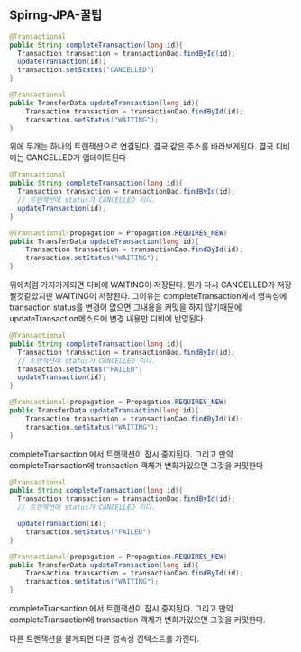 ## Spirng-JPA-꿀팁


```java
@Transactional
public String completeTransaction(long id){
  Transaction transaction = transactionDao.findById(id);
  updateTransaction(id);
  transaction.setStatus("CANCELLED")
}

@Transactional
public TransferData updateTransaction(long id){
    Transaction transaction = transactionDao.findById(id);
    transaction.setStatus("WAITING");
}
```
위에 두개는 하나의 트랜잭션으로 연결된다. 결국 같은 주소를 바라보게된다. 결국 디비에는 CANCELLED가 업데이트된다

```java
@Transactional
public String completeTransaction(long id){
  Transaction transaction = transactionDao.findById(id);
  // 트랜잭션에 status가 CANCELLED 이다.
  updateTransaction(id);
}

@Transactional(propagation = Propagation.REQUIRES_NEW)
public TransferData updateTransaction(long id){
    Transaction transaction = transactionDao.findById(id);
    transaction.setStatus("WAITING");
}
```
위에처럼 가지가게되면 디비에 WAITING이 저장된다. 뭔가 다시 CANCELLED가 저장될것같았지만 WAITING이 저장된다. 그이유는 completeTransaction에서 영속성에 transaction status를 변경이 없으면 그내용을 커밋을 하지 않기때문에 updateTransaction메소드에 변경 내용만 디비에 반영된다.


```java
@Transactional
public String completeTransaction(long id){
  Transaction transaction = transactionDao.findById(id);
  // 트랜잭션에 status가 CANCELLED 이다.
  transaction.setStatus("FAILED")
  updateTransaction(id);
}

@Transactional(propagation = Propagation.REQUIRES_NEW)
public TransferData updateTransaction(long id){
    Transaction transaction = transactionDao.findById(id);
    transaction.setStatus("WAITING");
}
```
completeTransaction 에서 트랜잭션이 잠시 중지된다. 그리고 만약 completeTransaction에 transaction 객체가 변화가있으면 그것을 커밋한다



```java
@Transactional
public String completeTransaction(long id){
  Transaction transaction = transactionDao.findById(id);
  // 트랜잭션에 status가 CANCELLED 이다.

  updateTransaction(id);
    transaction.setStatus("FAILED")
}

@Transactional(propagation = Propagation.REQUIRES_NEW)
public TransferData updateTransaction(long id){
    Transaction transaction = transactionDao.findById(id);
    transaction.setStatus("WAITING");
}
```
completeTransaction 에서 트랜잭션이 잠시 중지된다. 그리고 만약 completeTransaction에 transaction 객체가 변화가있으면 그것을 커밋한다.



다른 트랜잭션을 물게되면 다른 영속성 컨텍스트를 가진다.

